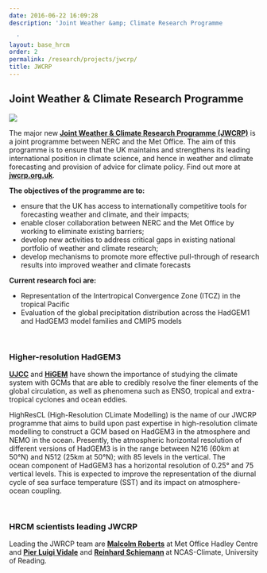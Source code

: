 ```yaml
---
date: 2016-06-22 16:09:28
description: 'Joint Weather &amp; Climate Research Programme

  '
layout: base_hrcm
order: 2
permalink: /research/projects/jwcrp/
title: JWCRP
---
```


<h2>Joint Weather &amp; Climate Research Programme</h2>
<p><img src="https://hrcm.ceda.ac.uk/hrcm/static/media/uploads/Logos/jwcrp.png"></p>
<p>The major new <strong><a href="http://www.jwcrp.org.uk/" target="_blank" title="JWCRP home page">Joint Weather &amp; Climate Research Programme (JWCRP)</a></strong> is a joint programme between NERC and the Met Office. The aim of this programme is to ensure that the UK maintains and strengthens its leading international position in climate science, and hence in weather and climate forecasting and provision of advice for climate policy. Find out more at <a href="http://www.jwcrp.org.uk" target="_blank"><strong>jwcrp.org.uk</strong></a>.</p>
<p><strong>The objectives of the programme are to:</strong></p>
<ul>
<li>ensure that the UK has access to internationally competitive tools for forecasting weather and climate, and their impacts;</li>
<li>enable closer collaboration between NERC and the Met Office by working to eliminate existing barriers;</li>
<li>develop new activities to address critical gaps in existing national portfolio of weather and climate research;</li>
<li>develop mechanisms to promote more effective pull-through of research results into improved weather and climate forecasts</li>
</ul>
<p><strong>Current research foci are:</strong></p>
<ul>
<li>Representation of the Intertropical Convergence Zone (ITCZ) in the tropical Pacific</li>
<li>Evaluation of the global precipitation distribution across the HadGEM1 and HadGEM3 model families and CMIP5 models</li>
</ul>
<p> </p>
<h3>Higher-re<span>solution HadGEM3</span></h3>
<p><a href="/research/past-projects/ujcc/"><strong>UJCC</strong></a> and <a href="http://higem.nerc.ac.uk" target="_blank"><strong>HiGEM</strong></a> have shown the importance of studying the climate system with GCMs that are able to credibly resolve the finer elements of the global circulation, as well as phenomena such as ENSO, tropical and extra-tropical cyclones and ocean eddies.</p>
<p>HighResCL (High-Resolution CLimate Modelling) is the name of our JWCRP programme that aims to build upon past expertise in high-resolution climate modelling to construct a GCM based on HadGEM3 in the atmosphere and NEMO in the ocean. Presently, the atmospheric horizontal resolution of different versions of HadGEM3 is in the range between N216 (60km at 50°N) and N512 (25km at 50°N); with 85 levels in the vertical. The ocean component of HadGEM3 has a horizontal resolution of 0.25° and 75 vertical levels. This is expected to improve the representation of the diurnal cycle of sea surface temperature (SST) and its impact on atmosphere-ocean coupling.</p>
<p> </p>
<h3>HRCM scientists leading JWCRP</h3>
<p>Leading the JWRCP team are <strong><a href="/people/">Malcolm Roberts</a></strong> at Met Office Hadley Centre and <strong><a href="/people/">Pier Luigi Vidale</a></strong> and <strong><a href="/people/">Reinhard Schiemann</a> </strong>at NCAS-Climate, University of Reading.</p>
